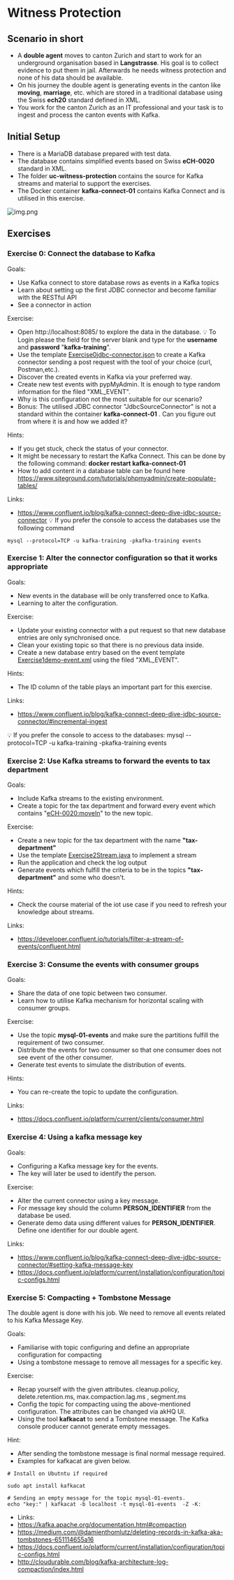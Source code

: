 # Witness Protection

## Scenario in short
* A **double agent** moves to canton Zurich and start to work for an underground organisation based in **Langstrasse**. His goal is to collect evidence to put them in jail. Afterwards he needs witness protection and none of his data should be available.
* On his journey the double agent is generating events in the canton like **moving**, **marriage**, etc. which are stored in a traditional database using the Swiss **ech20** standard defined in XML.
* You work for the canton Zurich as an IT professional and your task is to ingest and process the canton events with Kafka. 

## Initial Setup
* There is a MariaDB database prepared with test data.
* The database contains simplified events based on Swiss **eCH-0020** standard in XML.
* The folder **uc-witness-protection** contains the source for Kafka streams and material to support the exercises.
* The Docker container **kafka-connect-01** contains Kafka Connect and is utilised in this exercise.

![img.png](img/uc-wp-1.JPG)

## Exercises

### Exercise 0: Connect the database to Kafka

Goals:

* Use Kafka connect to store database rows as events in a Kafka topics
* Learn about setting up the first JDBC connector and become familiar with the RESTful API
* See a connector in action

Exercise:

* Open http://localhost:8085/ to explore the data in the database.
 💡 To Login please  the field for the server blank and type for the **username** and **password** "**kafka-training**".
* Use the template [Exercise0jdbc-connector.json](/uc-witness-protection/connectors/Exercise0jdbc-connector.json) to create a Kafka connector sending a post request with the tool of your choice (curl, Postman,etc.).
* Discover the created events in Kafka via your preferred way.
* Create new test events with pypMyAdmin. It is enough to type random information for the filed "XML_EVENT".
* Why is this configuration not the most suitable for our scenario?
* Bonus: The utilised JDBC connector "JdbcSourceConnector" is not a standard within the container **kafka-connect-01** . Can you figure out from where it is and how we added it?

Hints:

* If you get stuck, check the status of your connector. 
* It might be necessary to restart the Kafka Connect. This can be done by the following command: **docker restart kafka-connect-01**
* How to add content in a database table can be found here https://www.siteground.com/tutorials/phpmyadmin/create-populate-tables/

Links:

* https://www.confluent.io/blog/kafka-connect-deep-dive-jdbc-source-connector
💡 If you prefer the console to access the databases use the following command
```
mysql --protocol=TCP -u kafka-training -pkafka-training events
```

### Exercise 1: Alter the connector configuration so that it works appropriate

Goals:

* New events in the database will be only transferred once to Kafka.
* Learning to alter the configuration.

Exercise:

* Update your existing connector with a put request so that new database entries are only synchronised once.
* Clean your existing topic so that there is no previous data inside.
* Create a new database entry based on the event template [Exercise1demo-event.xml](/uc-witness-protection/connectors/Exercise1demo-event.xml) using the filed "XML_EVENT".

Hints:

* The ID column of the table plays an important part for this exercise.

Links:

* https://www.confluent.io/blog/kafka-connect-deep-dive-jdbc-source-connector/#incremental-ingest

💡 If you prefer the console to access to the databases: mysql --protocol=TCP -u kafka-training -pkafka-training events


### Exercise 2: Use Kafka streams to forward the events to tax department

Goals:
* Include Kafka streams to the existing environment.
* Create a topic for the tax department and forward every event which contains "<eCH-0020:moveIn>" to the new topic.

Exercise:

* Create a new topic for the tax department with the name **"tax-department"**
* Use the template [Exercise2Stream.java](uc-witness-protection/kafka-stream/src/main/java/com/zuehlke/training/kafka/witnessprotection/broker/stream/Exercise2Stream.java) to implement a stream
* Run the application and check the log output
* Generate events which fulfill the criteria to be in the topics **"tax-department"** and some who doesn't.

Hints:

* Check the course material of the iot use case if you need to refresh your knowledge about streams.

Links:
* https://developer.confluent.io/tutorials/filter-a-stream-of-events/confluent.html


### Exercise 3: Consume the events with consumer groups

Goals:

* Share the data of one topic between two consumer.
* Learn how to utilise Kafka mechanism for horizontal scaling with consumer groups.

Exercise:

* Use the topic **mysql-01-events** and make sure the partitions fulfill the requirement of two consumer. 
* Distribute the events for two consumer so that one consumer does not see event of the other consumer.
* Generate test events to simulate the distribution of events.

Hints:
* You can re-create the topic to update the configuration.

Links:
* https://docs.confluent.io/platform/current/clients/consumer.html

### Exercise 4: Using a kafka message key
Goals:
* Configuring a Kafka message key for the events.
* The key will later be used to identify the person. 

Exercise:
* Alter the current connector using a key message.
* For message key should the column **PERSON_IDENTIFIER** from the database be used.
* Generate demo data using different values for **PERSON_IDENTIFIER**. Define one identifier for our double agent.

Links:
* https://www.confluent.io/blog/kafka-connect-deep-dive-jdbc-source-connector/#setting-kafka-message-key
* https://docs.confluent.io/platform/current/installation/configuration/topic-configs.html

### Exercise 5: Compacting + Tombstone Message
The double agent is done with his job. We need to remove all events related to his Kafka Message Key.

Goals:
* Familiarise with topic configuring and define an appropriate configuration for compacting 
* Using a tombstone message to remove all messages for a specific key.

Exercise:
* Recap yourself with the given attributes. cleanup.policy, delete.retention.ms, max.compaction.lag.ms , segment.ms 
* Config the topic for compacting using the above-mentioned configuration. The attributes can be changed via akHQ UI. 
* Using the tool **kafkacat** to send a Tombstone message. The Kafka console producer cannot generate empty messages.

Hint:
* After sending the tombstone message is final normal message required.
* Examples for kafkacat are given below.

```
# Install on Ubutntu if required

sudo apt install kafkacat

# Sending an empty message for the topic mysql-01-events.
echo "key:" | kafkacat -b localhost -t mysql-01-events  -Z -K:
```

* Links:
* https://kafka.apache.org/documentation.html#compaction
* https://medium.com/@damienthomlutz/deleting-records-in-kafka-aka-tombstones-651114655a16
* https://docs.confluent.io/platform/current/installation/configuration/topic-configs.html
* http://cloudurable.com/blog/kafka-architecture-log-compaction/index.html

